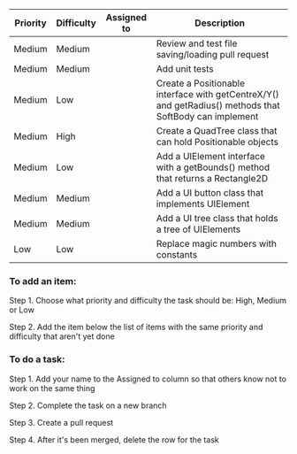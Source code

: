 Priority | Difficulty | Assigned to | Description
-------- | ---------- | ----------- | -----------
Medium | Medium | | Review and test file saving/loading pull request
Medium | Medium | | Add unit tests
Medium | Low | | Create a Positionable interface with getCentreX/Y() and getRadius() methods that SoftBody can implement
Medium | High | | Create a QuadTree class that can hold Positionable objects
Medium | Low | | Add a UIElement interface with a getBounds() method that returns a Rectangle2D
Medium | Medium | | Add a UI button class that implements UIElement
Medium | Medium | | Add a UI tree class that holds a tree of UIElements
Low | Low | | Replace magic numbers with constants



### To add an item:

Step 1. Choose what priority and difficulty the task should be: High, Medium or Low

Step 2. Add the item below the list of items with the same priority and difficulty that aren't yet done





### To do a task:

Step 1. Add your name to the Assigned to column so that others know not to work on the same thing

Step 2. Complete the task on a new branch

Step 3. Create a pull request

Step 4. After it's been merged, delete the row for the task
